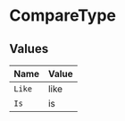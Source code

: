 # CompareType


## Values

| Name   | Value  |
| ------ | ------ |
| `Like` | like   |
| `Is`   | is     |
